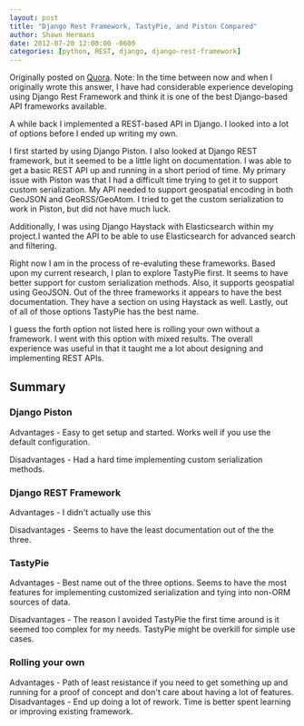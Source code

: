 ```yaml
---
layout: post
title: "Django Rest Framework, TastyPie, and Piston Compared"
author: Shawn Hermans
date: 2012-07-20 12:00:00 -0600
categories: [python, REST, django, django-rest-framework]
---
```


Originally posted on [Quora](https://www.quora.com/Can-someone-compare-advantages-and-disadvantages-of-using-Django-REST-framework-Piston-and-Tastypie/answer/Shawn-Hermans?srid=hLq3). Note: In the time between now and when I originally wrote this answer, I have had considerable experience developing using Django Rest Framework and think it is one of the best Django-based API frameworks available.

A while back I implemented a REST-based API in Django.  I looked into a lot of options before I ended up writing my own.

I first started by using Django Piston.  I also looked at Django REST framework, but it seemed to be a little light on documentation. I was able to get a basic REST API up and running in a short period of time.  My primary issue with Piston was that I had a difficult time trying to get it to support custom serialization.  My API needed to support geospatial encoding in both GeoJSON and GeoRSS/GeoAtom.  I tried to get the custom serialization to work in Piston, but did not have much luck.

Additionally, I was using Django Haystack with Elasticsearch within my project.I wanted the API to be able to use Elasticsearch for advanced search and filtering.     

Right now I am in the process of re-evaluting these frameworks. Based upon my current research, I plan to explore TastyPie first.  It seems to have better support for custom serialization methods. Also, it supports geospatial using GeoJSON. Out of the three frameworks it appears to have the best documentation.  They have a section on using Haystack as well.  Lastly, out of all of those options TastyPie has the best name.  

I guess the forth option not listed here is rolling your own without a framework.  I went with this option with mixed results.  The overall experience was useful in that it taught me a lot about designing and implementing REST APIs.

## Summary

### Django Piston

Advantages - Easy to get setup and started.  Works well if you use the default configuration.

Disadvantages - Had a hard time implementing custom serialization methods.

### Django REST Framework

Advantages - I didn't actually use this

Disadvantages - Seems to have the least documentation out of the the three.

### TastyPie

Advantages - Best name out of the three options.  Seems to have the most features for implementing customized serialization and tying into non-ORM sources of data.

Disadvantages - The reason I avoided TastyPie the first time around is it seemed too complex for my needs.  TastyPie might be overkill for simple use cases.

### Rolling your own

Advantages - Path of least resistance if you need to get something up and running for a proof of concept and don't care about having a lot of features.  
Disadvantages - End up doing a lot of rework.  Time is better spent learning or improving existing framework.
